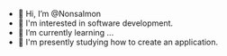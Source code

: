 - 👋 Hi, I’m @Nonsalmon
- 👀 I'm interested in software development.
- 🌱 I’m currently learning ...
- 💞️ I'm presently studying how to create an application.


